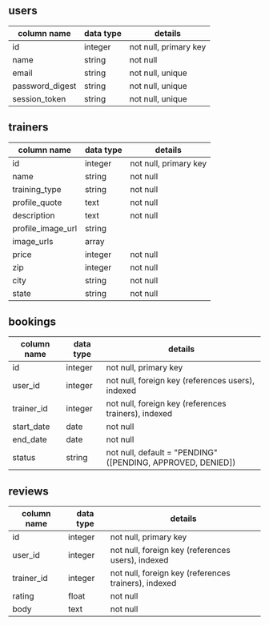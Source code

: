 ## users
column name       | data type | details
------------------|-----------|-----------------------
id                | integer   | not null, primary key
name              | string    | not null
email             | string    | not null, unique
password_digest   | string    | not null, unique
session_token     | string    | not null, unique

## trainers
column name        | data type | details
-------------------|-----------|-----------------------
id                 | integer   | not null, primary key
name               | string    | not null
training_type      | string    | not null
profile_quote      | text      | not null
description        | text      | not null
profile_image_url  | string    |
image_urls         | array     |
price              | integer   | not null
zip                | integer   | not null
city               | string    | not null
state              | string    | not null

## bookings
column name | data type | details
------------|-----------|-----------------------------------------------------------
id          | integer   | not null, primary key
user_id     | integer   | not null, foreign key (references users), indexed
trainer_id  | integer   | not null, foreign key (references trainers), indexed
start_date  | date      | not null
end_date    | date      | not null
status      | string    | not null, default = "PENDING" ([PENDING, APPROVED, DENIED])

## reviews
column name | data type | details
------------|-----------|-----------------------------------------------------
id          | integer   | not null, primary key
user_id     | integer   | not null, foreign key (references users), indexed
trainer_id  | integer   | not null, foreign key (references trainers), indexed
rating      | float     | not null
body        | text      | not null
